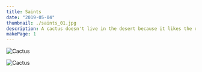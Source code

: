 ```yaml
---
title: Saints
date: "2019-05-04"
thumbnail: ./saints_01.jpg
description: A cactus doesn't live in the desert because it likes the desert; it lives there because the desert hasn't killed it yet.
makePage: 1
---
```


![Cactus](./saints_02.jpg)

![Cactus](./saints_03.jpg)
